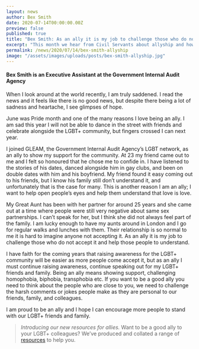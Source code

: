 ```yaml
---
layout: news
author: Bex Smith
date: 2020-07-14T00:00:00.00Z
preview: false
published: true
title: "Bex Smith: As an ally it is my job to challenge those who do not accept it and help those people to understand"
excerpt: "This month we hear from Civil Servants about allyship and how to be a good ally."
permalink: /news/2020/07/14/bex-smith-allyship
image: "/assets/images/uploads/posts/bex-smith-allyship.jpg"
---
```


#### Bex Smith is an Executive Assistant at the Government Internal Audit Agency

When I look around at the world recently, I am truly saddened. I read the news and it feels like there is no good news, but despite there being a lot of sadness and heartache, I see glimpses of hope. 

June was Pride month and one of the many reasons I love being an ally. I am sad this year I will not be able to dance in the street with friends and celebrate alongside the LGBT+ community, but fingers crossed I can next year. 

I joined GLEAM, the Government Internal Audit Agency’s LGBT network, as an ally to show my support for the community. At 23 my friend came out to me and I felt so honoured that he chose me to confide in. I have listened to the stories of his dates, danced alongside him in gay clubs, and been on double dates with him and his boyfriend. My friend found it easy coming out to his friends, but I know his family still don’t understand it, and unfortunately that is the case for many. This is another reason I am an ally; I want to help open people’s eyes and help them understand that love is love. 

My Great Aunt has been with her partner for around 25 years and she came out at a time where people were still very negative about same sex partnerships. I can’t speak for her, but I think she did not always feel part of the family. I am lucky enough to have my aunts around in London and I go for regular walks and lunches with them. Their relationship is so normal to me it is hard to imagine anyone not accepting it. As an ally it is my job to challenge those who do not accept it and help those people to understand. 

I have faith for the coming years that raising awareness for the LGBT+ community will be easier as more people come accept it, but as an ally I must continue raising awareness, continue speaking out for my LGBT+ friends and family. Being an ally means showing support, challenging homophobia, biphobia, transphobia etc. If you want to be a good ally you need to think about the people who are close to you, we need to challenge the harsh comments or jokes people make as they are personal to our friends, family, and colleagues.

I am proud to be an ally and I hope I can encourage more people to stand with our LGBT+ friends and family.
 
> *Introducing our new resources for allies.* Want to be a good ally to your LGBT+ colleagues? We’ve produced and collated a range of [resources](/publication/allies-resources) to help you.
